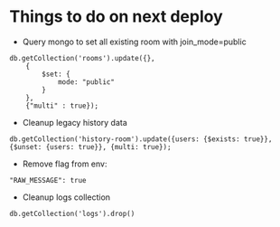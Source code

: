 # Things to do on next deploy

* Query mongo to set all existing room  with join_mode=public
```
db.getCollection('rooms').update({},
    {
        $set: {
            mode: "public"
        }
    },
    {"multi" : true});
```

* Cleanup legacy history data
```
db.getCollection('history-room').update({users: {$exists: true}}, {$unset: {users: true}}, {multi: true});
```

* Remove flag from env: 
```
"RAW_MESSAGE": true
```

* Cleanup logs collection
```
db.getCollection('logs').drop()
```

